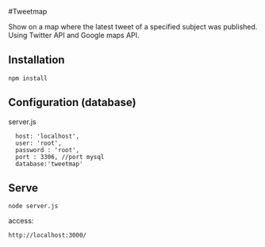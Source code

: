 #Tweetmap

Show on a map where the latest tweet of a specified subject was published. Using Twitter API and Google maps API.

## Installation

    npm install

## Configuration (database)
server.js

      host: 'localhost',
      user: 'root',
      password : 'root',
      port : 3306, //port mysql
      database:'tweetmap'	

## Serve
    
    node server.js

access:

    http://localhost:3000/
